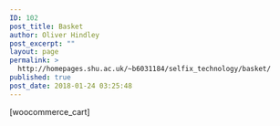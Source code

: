 ```yaml
---
ID: 102
post_title: Basket
author: Oliver Hindley
post_excerpt: ""
layout: page
permalink: >
  http://homepages.shu.ac.uk/~b6031184/selfix_technology/basket/
published: true
post_date: 2018-01-24 03:25:48
---
```

[woocommerce_cart]